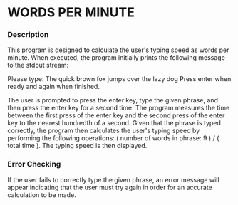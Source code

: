 # WORDS PER MINUTE

### Description
This program is designed to calculate the user's typing speed as words per minute. When executed, the program initially prints the following message to the stdout stream:

Please type: The quick brown fox jumps over the lazy dog
Press enter when ready and again when finished.

The user is prompted to press the enter key, type the given phrase, and then press the enter key for a second time. The program measures the time between the first press of the enter key and the second press of the enter key to the nearest hundredth of a second. Given that the phrase is typed correctly, the program then calculates the user's typing speed by performing the following operations: ( number of words in phrase: 9 ) / ( total time ). The typing speed is then displayed.

### Error Checking
If the user fails to correctly type the given phrase, an error message will appear indicating that the user must try again in order for an accurate calculation to be made.